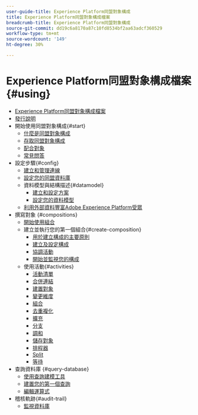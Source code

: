 ```yaml
---
user-guide-title: Experience Platform同盟對象構成
title: Experience Platform同盟對象構成檔案
breadcrumb-title: Experience Platform同盟對象構成
source-git-commit: dd19c6a8170a87c10fd8534bf2aa63adcf360529
workflow-type: tm+mt
source-wordcount: '149'
ht-degree: 30%

---
```



# Experience Platform同盟對象構成檔案 {#using}

+ [Experience Platform同盟對象構成檔案](home.md)
+ [發行說明](start/release-notes.md)
+ 開始使用同盟對象構成{#start}
   + [什麼是同盟對象構成](start/get-started.md)
   + [存取同盟對象構成](start/access-prerequisites.md)
   + [配合對象](start/audiences.md)
   + [常見問答](start/faq.md)
+ 設定步驟{#config}
   + [建立和管理連線](connections/connections.md)
   + [設定您的同盟資料庫](connections/federated-db.md)
   + 資料模型與結構描述{#datamodel}
      + [建立和設定方案](customer/schemas.md)
      + [設定您的資料模型](data-management/gs-models.md)
   + [利用外部資料豐富Adobe Experience Platform受眾](connections/destinations.md)
+ 撰寫對象 {#compositions}
   + [開始使用組合](compositions/gs-compositions.md)
   + 建立並執行您的第一個組合{#create-composition}
      + [用於建立構成的主要原則](compositions/gs-composition-creation.md)
      + [建立及設定構成](compositions/create-composition.md)
      + [協調活動](compositions/orchestrate-activities.md)
      + [開始並監視您的構成](compositions/start-monitor-composition.md)
   + 使用活動{#activities}
      + [活動清單](compositions/activities/about-activities.md)
      + [合併連結](compositions/activities/and-join.md)
      + [建置對象](compositions/activities/build-audience.md)
      + [變更維度](compositions/activities/change-dimension.md)
      + [組合](compositions/activities/combine.md)
      + [去重複化](compositions/activities/deduplication.md)
      + [擴充](compositions/activities/enrichment.md)
      + [分支](compositions/activities/fork.md)
      + [調和](compositions/activities/reconciliation.md)
      + [儲存對象](compositions/activities/save-audience.md)
      + [排程器](compositions/activities/scheduler.md)
      + [Split](compositions/activities/split.md)
      + [等待](compositions/activities/wait.md)
+ 查詢資料庫 {#query-database}
   + [使用查詢建模工具](query/query-modeler-overview.md)
   + [建置您的第一個查詢](query/build-query.md)
   + [編輯運算式](query/expression-editor.md)
+ 稽核軌跡{#audit-trail}
   + [監視資料庫](admin/audit-trail.md)
